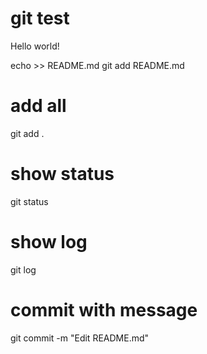 # git test
Hello world!

echo >> README.md
git add README.md

# add all
git add .

# show status
git status

# show log
git log

# commit with message 
git commit -m "Edit README.md"